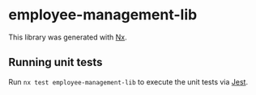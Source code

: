 # employee-management-lib

This library was generated with [Nx](https://nx.dev).

## Running unit tests

Run `nx test employee-management-lib` to execute the unit tests via [Jest](https://jestjs.io).
